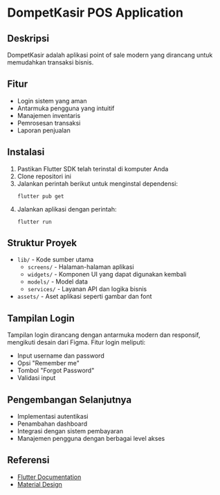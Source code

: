 # DompetKasir POS Application

## Deskripsi
DompetKasir adalah aplikasi point of sale modern yang dirancang untuk memudahkan transaksi bisnis.

## Fitur
- Login sistem yang aman
- Antarmuka pengguna yang intuitif
- Manajemen inventaris
- Pemrosesan transaksi
- Laporan penjualan

## Instalasi

1. Pastikan Flutter SDK telah terinstal di komputer Anda
2. Clone repositori ini
3. Jalankan perintah berikut untuk menginstal dependensi:
   ```
   flutter pub get
   ```
4. Jalankan aplikasi dengan perintah:
   ```
   flutter run
   ```

## Struktur Proyek

- `lib/` - Kode sumber utama
  - `screens/` - Halaman-halaman aplikasi
  - `widgets/` - Komponen UI yang dapat digunakan kembali
  - `models/` - Model data
  - `services/` - Layanan API dan logika bisnis
- `assets/` - Aset aplikasi seperti gambar dan font

## Tampilan Login

Tampilan login dirancang dengan antarmuka modern dan responsif, mengikuti desain dari Figma. Fitur login meliputi:

- Input username dan password
- Opsi "Remember me"
- Tombol "Forgot Password"
- Validasi input

## Pengembangan Selanjutnya

- Implementasi autentikasi
- Penambahan dashboard
- Integrasi dengan sistem pembayaran
- Manajemen pengguna dengan berbagai level akses

## Referensi

- [Flutter Documentation](https://docs.flutter.dev/)
- [Material Design](https://material.io/design)
